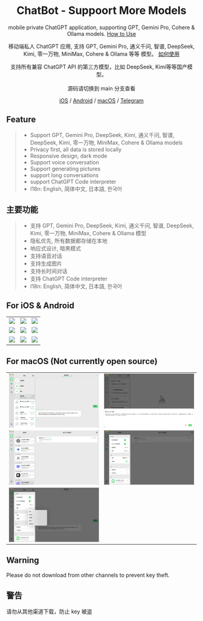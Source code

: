 <div align="center">

<h1 align="center">ChatBot - Suppoort More Models</h1>

mobile private ChatGPT application, supporting GPT, Gemini Pro, Cohere & Ollama
models. [How to Use](./USAGE.md)

移动端私人 ChatGPT 应用, 支持 GPT, Gemini Pro, 通义千问, 智谱, DeepSeek, Kimi, 零一万物, MiniMax, Cohere  & Ollama 等等
模型。 [如何使用](./USAGE.md)

支持所有兼容 ChatGPT API 的第三方模型，比如 DeepSeek, Kimi等等国产模型。
<br />
<br />
源码请切换到 main 分支查看
<br />
<center> <a href="https://apps.apple.com/app/id6499505508">iOS</a> / <a href="https://github.com/ChatBot-All/chatbot-app/releases">Android</a> / <a href="https://apps.apple.com/app/id6499505508" >macOS</a> / <a href="https://t.me/chatbot_all" >Telegram</a> </center>
</div>

## Feature

> * Support GPT, Gemini Pro, DeepSeek, Kimi, 通义千问, 智谱, DeepSeek, Kimi, 零一万物, MiniMax, Cohere & Ollama models
>* Privacy first, all data is stored locally
>* Responsive design, dark mode
>* Support voice conversation
>* Support generating pictures
>* support long conversations
>* support ChatGPT Code interpreter
>* I18n: English, 简体中文, 日本語, 한국어

## 主要功能

> * 支持 GPT, Gemini Pro, DeepSeek, Kimi, 通义千问, 智谱, DeepSeek, Kimi, 零一万物, MiniMax, Cohere & Ollama 模型
>* 隐私优先, 所有数据都存储在本地
>* 响应式设计, 暗黑模式
>* 支持语音对话
>* 支持生成图片
>* 支持长时间对话
>* 支持 ChatGPT Code interpreter
>* I18n: English, 简体中文, 日本語, 한국어

## For iOS & Android

<table>

<tr>

<td><center><img src="https://github.com/ChatBot-All/chatbot-app/blob/main/art/1.PNG"  /></center></td>
<td><center><img src="https://github.com/ChatBot-All/chatbot-app/blob/main/art/2.PNG"   /></center></td>
<td><center><img src="https://github.com/ChatBot-All/chatbot-app/blob/main/art/3.PNG"   /></center></td>

</tr>

<tr>

<td><center><img src="https://github.com/ChatBot-All/chatbot-app/blob/main/art/4.PNG"  /></center></td>
<td><center><img src="https://github.com/ChatBot-All/chatbot-app/blob/main/art/5.PNG" /></center></td>
<td><center><img src="https://github.com/ChatBot-All/chatbot-app/blob/main/art/6.PNG"  /></center></td>

</tr>
<tr>

<td><center><img src="https://github.com/ChatBot-All/chatbot-app/blob/main/art/7.PNG" /></center></td>
<td><center><img src="https://github.com/ChatBot-All/chatbot-app/blob/main/art/8.PNG"   /></center></td>
<td><center><img src="https://github.com/ChatBot-All/chatbot-app/blob/main/art/9.PNG"  /></center></td>

</tr>
</table>

## For macOS  (Not currently open source)

<table>

<tr>

<td><center><img src="https://github.com/ChatBot-All/chatbot-app/blob/main/art/mac_1.png"   /></center></td>
<td><center><img src="https://github.com/ChatBot-All/chatbot-app/blob/main/art/mac_2.png"   /></center></td>
</tr>
<tr>
<td><center><img src="https://github.com/ChatBot-All/chatbot-app/blob/main/art/mac_3.png"  /></center></td>
<td><center><img src="https://github.com/ChatBot-All/chatbot-app/blob/main/art/mac_4.png" /></center></td>

</tr>
<tr>
<td><center><img src="https://github.com/ChatBot-All/chatbot-app/blob/main/art/mac_5.png"  /></center></td>

</tr>

</table>

## Warning

Please do not download from other channels to prevent key theft.

## 警告

请勿从其他渠道下载，防止 key 被盗






